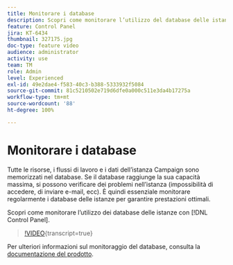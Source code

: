```yaml
---
title: Monitorare i database
description: Scopri come monitorare l’utilizzo del database delle istanze.
feature: Control Panel
jira: KT-6434
thumbnail: 327175.jpg
doc-type: feature video
audience: administrator
activity: use
team: TM
role: Admin
level: Experienced
exl-id: 49e2dae4-f583-40c3-b388-5333932f5084
source-git-commit: 81c5210502e719d6dfe0a000c511e3da4b17275a
workflow-type: tm+mt
source-wordcount: '88'
ht-degree: 100%

---
```


# Monitorare i database

Tutte le risorse, i flussi di lavoro e i dati dell’istanza Campaign sono memorizzati nel database. Se il database raggiunge la sua capacità massima, si possono verificare dei problemi nell’istanza (impossibilità di accedere, di inviare e-mail, ecc). È quindi essenziale monitorare regolarmente i database delle istanze per garantire prestazioni ottimali.

Scopri come monitorare l’utilizzo dei database delle istanze con [!DNL Control Panel].

>[!VIDEO](https://video.tv.adobe.com/v/3448848?learn=on&captions=ita){transcript=true}

Per ulteriori informazioni sul monitoraggio del database, consulta la [documentazione del prodotto](https://experienceleague.adobe.com/docs/control-panel/using/performance-monitoring/database-monitoring/database-monitoring.html?lang=it).
